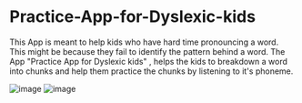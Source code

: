 # Practice-App-for-Dyslexic-kids
This App is meant to help kids who have hard time pronouncing a word. 
This might be because they fail to identify the pattern behind a word. 
The App "Practice App for Dyslexic kids" , helps the kids to breakdown a word into chunks and 
help them practice the chunks by listening to it's phoneme. 

![image](https://user-images.githubusercontent.com/76613993/198863874-807fd9e5-dd0f-4dcf-b1e7-0205f3ba2470.png)
![image](https://user-images.githubusercontent.com/76613993/198863880-3ea66172-f551-4669-bd50-08a394112624.png)
